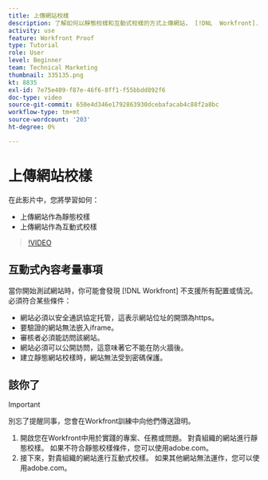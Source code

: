 ```yaml
---
title: 上傳網站校樣
description: 了解如何以靜態校樣和互動式校樣的方式上傳網站， [!DNL  Workfront].
activity: use
feature: Workfront Proof
type: Tutorial
role: User
level: Beginner
team: Technical Marketing
thumbnail: 335135.png
kt: 8835
exl-id: 7e75e409-f87e-46f6-8ff1-f55bbdd892f6
doc-type: video
source-git-commit: 650e4d346e1792863930dcebafacab4c88f2a8bc
workflow-type: tm+mt
source-wordcount: '203'
ht-degree: 0%

---
```


# 上傳網站校樣

在此影片中，您將學習如何：

* 上傳網站作為靜態校樣
* 上傳網站作為互動式校樣

>[!VIDEO](https://video.tv.adobe.com/v/335135/?quality=12&learn=on)


## 互動式內容考量事項

當你開始測試網站時，你可能會發現 [!DNL Workfront] 不支援所有配置或情況。 必須符合某些條件：

* 網站必須以安全通訊協定托管，這表示網站位址的開頭為https。
* 要驗證的網站無法嵌入iframe。
* 審核者必須能訪問該網站。
* 網站必須可以公開訪問，這意味著它不能在防火牆後。
* 建立靜態網站校樣時，網站無法受到密碼保護。

## 該你了

>[!IMPORTANT]
>
>別忘了提醒同事，您會在Workfront訓練中向他們傳送證明。

1. 開啟您在Workfront中用於實踐的專案、任務或問題。 對貴組織的網站進行靜態校樣。 如果不符合靜態校樣條件，您可以使用adobe.com。
1. 接下來，對貴組織的網站進行互動式校樣。 如果其他網站無法運作，您可以使用adobe.com。

<!-- 
Learn more about these considerations in the articles Generate a static proof for a website or other web content and Generate an interactive proof for a website or other web content. 
-->

<!--
### Learn more
[!DNL Workfront] also supports interactive proofing of files generated from a ZIP file. Learn how to prepare the ZIP file for uploading in the article Interactive content proofs.

* Generate a static proof for a website or other web content
* Generate an interactive proof for a website or other web content
* Generate a proof for interactive content in a ZIP file
* Understand the desktop proofing viewer
* Install the desktop proofing viewer
-->
